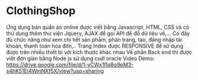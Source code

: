 # ClothingShop
Ứng dụng bán quần áo online được viết bằng Javascript, HTML, CSS và có thử dụng thêm thư viện Jquery, AJAX để gọi API để đổ dữ liệu về,...
Có đầy đủ chức năng như xem chi tiết sản phẩm, phân trang, tạo, đăng nhập tài khoản, thanh toán hóa đơn,..
Trang Index được RESPONSIVE để sử dụng được trên nhiều thiết bị với kích thước khác nhau
Về phần Back end thì được viết đơn giản bằng Node js sử dụng csdl oracle
Video Demo: https://drive.google.com/file/d/1-yCWx1fIq8o9pM3-s4hK51Ej4WmNXf5X/view?usp=sharing
